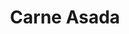 ---
title: "Carne Asada"
price: "$16.00"
category: "Mexican-Cuisine"
img: ""
desc: "Marinated skirt steak chard-broiled full of flavor. Garnished with guacamole, sour cream, and a side of corn tortillas"
---